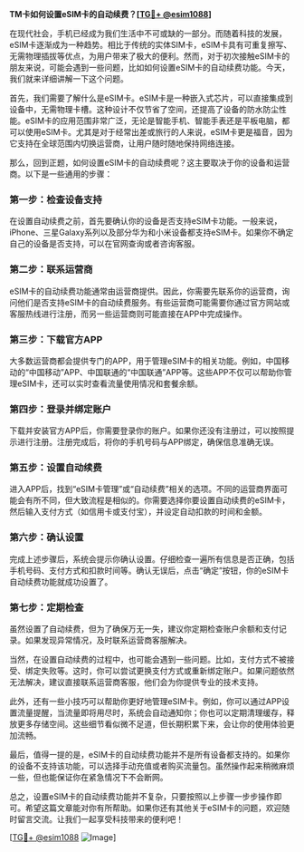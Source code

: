 **TM卡如何设置eSIM卡的自动续费？[[TG💪+ @esim1088](https://t.me/s/esim1088)]**

在现代社会，手机已经成为我们生活中不可或缺的一部分。而随着科技的发展，eSIM卡逐渐成为一种趋势。相比于传统的实体SIM卡，eSIM卡具有可重复擦写、无需物理插拔等优点，为用户带来了极大的便利。然而，对于初次接触eSIM卡的朋友来说，可能会遇到一些问题，比如如何设置eSIM卡的自动续费功能。今天，我们就来详细讲解一下这个问题。

首先，我们需要了解什么是eSIM卡。eSIM卡是一种嵌入式芯片，可以直接集成到设备中，无需物理卡槽。这种设计不仅节省了空间，还提高了设备的防水防尘性能。eSIM卡的应用范围非常广泛，无论是智能手机、智能手表还是平板电脑，都可以使用eSIM卡。尤其是对于经常出差或旅行的人来说，eSIM卡更是福音，因为它支持在全球范围内切换运营商，让用户随时随地保持网络连接。

那么，回到正题，如何设置eSIM卡的自动续费呢？这主要取决于你的设备和运营商。以下是一些通用的步骤：

### **第一步：检查设备支持**
在设置自动续费之前，首先要确认你的设备是否支持eSIM卡功能。一般来说，iPhone、三星Galaxy系列以及部分华为和小米设备都支持eSIM卡。如果你不确定自己的设备是否支持，可以在官网查询或者咨询客服。

### **第二步：联系运营商**
eSIM卡的自动续费功能通常由运营商提供。因此，你需要先联系你的运营商，询问他们是否支持eSIM卡的自动续费服务。有些运营商可能需要你通过官方网站或客服热线进行注册，而另一些运营商则可能直接在APP中完成操作。

### **第三步：下载官方APP**
大多数运营商都会提供专门的APP，用于管理eSIM卡的相关功能。例如，中国移动的“中国移动”APP、中国联通的“中国联通”APP等。这些APP不仅可以帮助你管理eSIM卡，还可以实时查看流量使用情况和套餐余额。

### **第四步：登录并绑定账户**
下载并安装官方APP后，你需要登录你的账户。如果你还没有注册过，可以按照提示进行注册。注册完成后，将你的手机号码与APP绑定，确保信息准确无误。

### **第五步：设置自动续费**
进入APP后，找到“eSIM卡管理”或“自动续费”相关的选项。不同的运营商界面可能会有所不同，但大致流程是相似的。你需要选择你要设置自动续费的eSIM卡，然后输入支付方式（如信用卡或支付宝），并设定自动扣款的时间和金额。

### **第六步：确认设置**
完成上述步骤后，系统会提示你确认设置。仔细检查一遍所有信息是否正确，包括手机号码、支付方式和扣款时间等。确认无误后，点击“确定”按钮，你的eSIM卡自动续费功能就成功设置了。

### **第七步：定期检查**
虽然设置了自动续费，但为了确保万无一失，建议你定期检查账户余额和支付记录。如果发现异常情况，及时联系运营商客服解决。

当然，在设置自动续费的过程中，也可能会遇到一些问题。比如，支付方式不被接受、绑定失败等。这时，你可以尝试更换支付方式或重新绑定账户。如果问题依然无法解决，建议直接联系运营商客服，他们会为你提供专业的技术支持。

此外，还有一些小技巧可以帮助你更好地管理eSIM卡。例如，你可以通过APP设置流量提醒，当流量即将用尽时，系统会自动通知你；你也可以定期清理缓存，释放更多存储空间。这些细节看似微不足道，但长期积累下来，会让你的使用体验更加流畅。

最后，值得一提的是，eSIM卡的自动续费功能并不是所有设备都支持的。如果你的设备不支持该功能，可以选择手动充值或者购买流量包。虽然操作起来稍微麻烦一些，但也能保证你在紧急情况下不会断网。

总之，设置eSIM卡的自动续费功能并不复杂，只要按照以上步骤一步步操作即可。希望这篇文章能对你有所帮助。如果你还有其他关于eSIM卡的问题，欢迎随时留言交流。让我们一起享受科技带来的便利吧！

[[TG💪+ @esim1088](https://t.me/s/esim1088) ![Image](https://i.postimg.cc/4NQfJmqS/Snipaste-2025-05-13-00-14-12.png)]